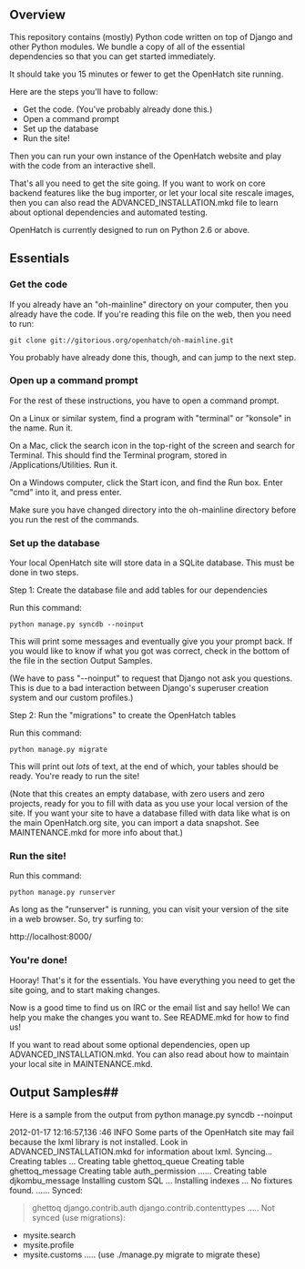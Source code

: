 ## Overview

This repository contains (mostly) Python code written on top of Django
and other Python modules. We bundle a copy of all of the essential
dependencies so that you can get started immediately.

It should take you 15 minutes or fewer to get the OpenHatch site running.

Here are the steps you'll have to follow:

* Get the code. (You've probably already done this.)
* Open a command prompt
* Set up the database
* Run the site!

Then you can run your own instance of the OpenHatch website and play
with the code from an interactive shell.

That's all you need to get the site going. If you want to work on core
backend features like the bug importer, or let your local site rescale
images, then you can also read the ADVANCED_INSTALLATION.mkd file to
learn about optional dependencies and automated testing.

OpenHatch is currently designed to run on Python 2.6 or above.

## Essentials

### Get the code ###

If you already have an "oh-mainline" directory on your computer, then
you already have the code. If you're reading this file on the web,
then you need to run:

    git clone git://gitorious.org/openhatch/oh-mainline.git

You probably have already done this, though, and can jump to the next
step.

### Open up a command prompt ###

For the rest of these instructions, you have to open a command prompt.

On a Linux or similar system, find a program with "terminal" or
"konsole" in the name. Run it.

On a Mac, click the search icon in the top-right of the screen and
search for Terminal. This should find the Terminal program, stored in
/Applications/Utilities. Run it.

On a Windows computer, click the Start icon, and find the Run
box. Enter "cmd" into it, and press enter.

Make sure you have changed directory into the oh-mainline directory
before you run the rest of the commands.

### Set up the database ###

Your local OpenHatch site will store data in a SQLite database. This
must be done in two steps.

Step 1: Create the database file and add tables for our dependencies

Run this command:

    python manage.py syncdb --noinput

This will print some messages and eventually give you your prompt
back. If you would like to know if what you got was correct, check
in the bottom of the file in the section Output Samples.

(We have to pass "--noinput" to request that Django not ask you
questions. This is due to a bad interaction between Django's superuser
creation system and our custom profiles.)

Step 2: Run the "migrations" to create the OpenHatch tables

Run this command:

    python manage.py migrate

This will print out *lots* of text, at the end of which, your tables
should be ready. You're ready to run the site!

(Note that this creates an empty database, with zero users and zero
projects, ready for you to fill with data as you use your local
version of the site. If you want your site to have a database filled
with data like what is on the main OpenHatch.org site, you can import
a data snapshot. See MAINTENANCE.mkd for more info about that.)

### Run the site! ###

Run this command:

    python manage.py runserver

As long as the "runserver" is running, you can visit your version of
the site in a web browser. So, try surfing to:

http://localhost:8000/

### You're done!

Hooray! That's it for the essentials. You have everything you need to
get the site going, and to start making changes.

Now is a good time to find us on IRC or the email list and say hello!
We can help you make the changes you want to. See README.mkd for how
to find us!

If you want to read about some optional dependencies, open up
ADVANCED_INSTALLATION.mkd. You can also read about how to maintain
your local site in MAINTENANCE.mkd.


## Output Samples##

Here is a sample from the output from python manage.py syncdb --noinput

2012-01-17 12:16:57,136 <module>:46 INFO     Some parts of the OpenHatch site may fail because the lxml library is not installed. Look in ADVANCED_INSTALLATION.mkd for information about lxml.
Syncing...
Creating tables ...
Creating table ghettoq_queue
Creating table ghettoq_message
Creating table auth_permission
......
Creating table djkombu_message
Installing custom SQL ...
Installing indexes ...
No fixtures found.
......
Synced:
 > ghettoq
 > django.contrib.auth
 > django.contrib.contenttypes
.....
Not synced (use migrations):
 - mysite.search
 - mysite.profile
 - mysite.customs
.....
(use ./manage.py migrate to migrate these)
